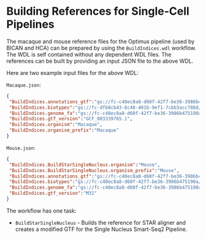 # Building References for Single-Cell Pipelines

The macaque and mouse reference files for the Optimus pipeline (used by BICAN and HCA) can be prepared by using 
the `BuildIndices.wdl` workflow. The WDL is self contained without any dependent WDL files. The references can be built
 by providing an input JSON file to the above WDL.

Here are two example input files for the above WDL:

`Macaque.json`:
```json
{
 "BuildIndices.annotations_gtf":"gs://fc-c40ec8a8-d60f-42f7-be36-3986b475190a/Macaque/genomic.gtf",
 "BuildIndices.biotypes":"gs://fc-df68cb43-8c48-401b-9ef1-7cbb3acc788d/Biotypes.tsv",
 "BuildIndices.genome_fa":"gs://fc-c40ec8a8-d60f-42f7-be36-3986b475190a/Macaque/GCF_003339765.1_Mmul_10_genomic.fna",
 "BuildIndices.gtf_version":"GCF_003339765.1",
 "BuildIndices.organism":"Macaque",
 "BuildIndices.organism_prefix":"Macaque"
}
```

`Mouse.json`:
```json
{
 "BuildIndices.BuildStarSingleNucleus.organism":"Mouse",
 "BuildIndices.BuildStarSingleNucleus.organism_prefix":"Mouse",
 "BuildIndices.annotations_gtf":"gs://fc-c40ec8a8-d60f-42f7-be36-3986b475190a/Mouse/gencode.vM31.primary_assembly.annotation.gtf",
 "BuildIndices.biotypes":"gs://fc-c40ec8a8-d60f-42f7-be36-3986b475190a/Biotypes.tsv",
 "BuildIndices.genome_fa":"gs://fc-c40ec8a8-d60f-42f7-be36-3986b475190a/Mouse/GRCm39.primary_assembly.genome.fa",
 "BuildIndices.gtf_version":"M31"
}

```

The workflow has one task:

- `BuildStarSingleNucleus` - Builds the reference for STAR aligner and creates a modified GTF for the Single Nucleus Smart-Seq2 Pipeline.
